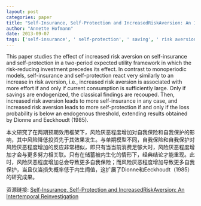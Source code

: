 ```yaml
---
layout: post
categories: paper
title: "Self-Insurance, Self-Protection and IncreasedRiskAversion: An Intertemporal Reinvestigation"
author: "Annette Hofmann"
date: 2013-09-07
tags: ['self-insurance', ' self-protection', ' saving', ' risk aversion']
---
```


This paper studies the effect of increased risk aversion on self-insurance and self-protection in a two-period expected utility framework in which the risk-reducing investment precedes its effect. In contrast to monoperiodic models, self-insurance and self-protection react very similarly to an increase in risk aversion, i.e., increased risk aversion is associated with more effort if and only if current consumption is sufficiently large. Only if savings are endogenized, the classical findings are recouped. Then, increased risk aversion leads to more self-insurance in any case, and increased risk aversion leads to more self-protection if and only if the loss probability is below an endogenous threshold, extending results obtained by Dionne and Eeckhoudt (1985).

本文研究了在两期预期效用框架下，风险厌恶程度增加对自我保险和自我保护的影响，其中风险降低投资先于其效果发生。与单期模型不同，自我保险和自我保护对风险厌恶程度增加的反应非常相似，即只有当当前消费足够大时，风险厌恶程度增加才会与更多努力相关联。只有在储蓄被内生化的情形下，经典结论才能重现。此时，风险厌恶程度增加总会导致更多自我保险；而风险厌恶程度增加导致更多自我保护，当且仅当损失概率低于内生阈值，这扩展了Dionne和Eeckhoudt（1985）的研究成果。

资源链接: [Self-Insurance, Self-Protection and IncreasedRiskAversion: An Intertemporal Reinvestigation](https://papers.ssrn.com/sol3/papers.cfm?abstract_id=2321607)
